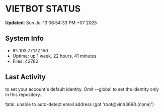 # VIETBOT STATUS
**Updated**: Sun Jul 13 06:54:33 PM +07 2025

## System Info
- IP: 103.77.172.150
- Uptime: up 1 week, 22 hours, 41 minutes
- Files: 42782

## Last Activity

to set your account's default identity.
Omit --global to set the identity only in this repository.

fatal: unable to auto-detect email address (got 'root@vinh3690.(none)')
